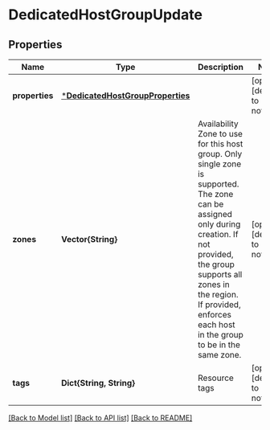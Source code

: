 # DedicatedHostGroupUpdate


## Properties
Name | Type | Description | Notes
------------ | ------------- | ------------- | -------------
**properties** | [***DedicatedHostGroupProperties**](DedicatedHostGroupProperties.md) |  | [optional] [default to nothing]
**zones** | **Vector{String}** | Availability Zone to use for this host group. Only single zone is supported. The zone can be assigned only during creation. If not provided, the group supports all zones in the region. If provided, enforces each host in the group to be in the same zone. | [optional] [default to nothing]
**tags** | **Dict{String, String}** | Resource tags | [optional] [default to nothing]


[[Back to Model list]](../README.md#models) [[Back to API list]](../README.md#api-endpoints) [[Back to README]](../README.md)


